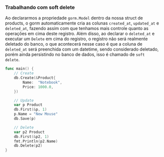 ### Trabalhando com soft delete

Ao declararmos a propriedade `gorm.Model` dentro da nossa struct de products, o gorm automaticamente cria as colunas
`created_at`, `updated_at` e `deleted_at`, fazendo assim com que tenhamos mais controle quanto as operações em cima
deste registro. Além disso, ao declarar o `deleted_at` e executar um `Delete` em cima do registro, o registro não será
realmente deletado do banco, o que acontecerá nesse caso é que a coluna de `deleted_at` será preenchida com um datetime,
sendo considerado deletado, porém ainda persistindo no banco de dados, isso é chamado de `soft delete`.

```GO
func main() {
	// Create
	db.Create(&Product{
		Name:  "Notebook",
		Price: 1000.0,
	})

	// Update
	var p Product
	db.First(&p, 1)
	p.Name = "New Mouse"
	db.Save(p)

	// Delete
	var p2 Product
	db.First(&p2, 1)
	fmt.Println(p2.Name)
	db.Delete(p2)
}
```